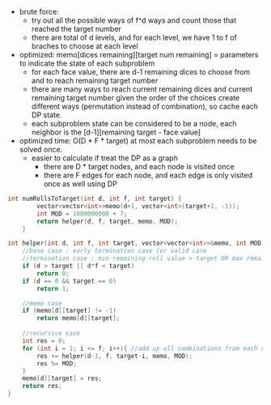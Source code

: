 - brute force:
    - try out all the possible ways of f^d ways and count those that reached the target number
    - there are total of d levels, and for each level, we have 1 to f of braches to choose at each level 
- optimized: memo[dices remaining][target num remaining] = parameters to indicate the state of each subproblem
    - for each face value, there are d-1 remaining dices to choose from and to reach remaining target number
    - there are many ways to reach current remaining dices and current remaining target number given the order of the choices         create different ways (permutation instead of combination), so cache each DP state.
    - each subproblem state can be considered to be a node, each neighbor is the [d-1][remaining target - face value]
- optimized time: O(D * F * target) at most each subproblem needs to be solved once.
    - easier to calculate if treat the DP as a graph
        - there are D * target nodes, and each node is visited once
        - there are F edges for each node, and each edge is only visited once as well using DP



```cpp
int numRollsToTarget(int d, int f, int target) {
        vector<vector<int>>memo(d+1, vector<int>(target+1, -1));
        int MOD = 1000000000 + 7;
        return helper(d, f, target, memo, MOD);
    }

int helper(int d, int f, int target, vector<vector<int>>&memo, int MOD){
    //base case : early termination case (or valid case
    //termination case : min remaining roll value > target OR max remaining roll value < target
    if (d > target || d*f < target)
        return 0;
    if (d == 0 && target == 0)
        return 1;

    //memo case
    if (memo[d][target] != -1)
        return memo[d][target];
    
    //recursive case
    int res = 0;
    for (int i = 1; i <= f; i++){ //add up all combinations from each neighbor nodes (subproblems)
        res += helper(d-1, f, target-i, memo, MOD);
        res %= MOD;
    }
    memo[d][target] = res;
    return res;
}
```
